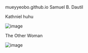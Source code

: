  mueyyeobo.github.io
Samuel B. Dautil

Kathniel huhu

![image](https://github.com/mueyyeobo/mueyyeobo.github.io/assets/152352661/f9f7074e-f207-471a-bbff-51017c6ffec8)

The Other Woman

![image](https://github.com/mueyyeobo/mueyyeobo.github.io/assets/152352661/f1dc01d4-567a-40bd-8ea5-bb037550882c)




